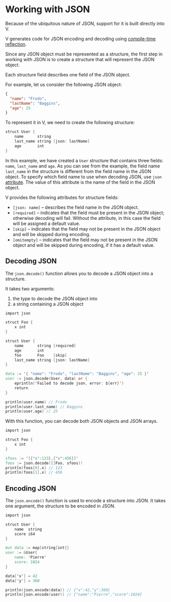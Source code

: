 # Working with JSON

Because of the ubiquitous nature of JSON, support for it is built directly into V.

V generates code for JSON encoding and decoding using
[compile-time reflection](compile-time/reflection.md).

Since any JSON object must be represented as a structure, the first step in working with
JSON is to create a structure that will represent the JSON object.

Each structure field describes one field of the JSON object.

For example, let us consider the following JSON object:

```json
{
  "name": "Frodo",
  "lastName": "Baggins",
  "age": 25
}
```

To represent it in V, we need to create the following structure:

```v
struct User {
	name      string
	last_name string [json: lastName]
	age       int
}
```

In this example, we have created a `User` structure that contains three fields: `name`, `last_name`
and `age`.
As you can see from the example, the field name `last_name` in the structure is different from the
field name in the JSON object.
To specify which field name to use when decoding JSON, use `json`
[attribute](attributes.md).
The value of this attribute is the name of the field in the JSON object.

V provides the following attributes for structure fields:

- `[json: name]` – describes the field name in the JSON object.
- `[required]` – indicates that the field must be present in the JSON object;
  otherwise decoding will fail.
  Without the attribute, in this case the field will be assigned a default value.
- `[skip]` – indicates that the field may not be present in the JSON object and will be skipped
  during encoding.
- `[omitempty]` – indicates that the field may not be present in the JSON object and will be skipped
  during encoding, if it has a default value.

## Decoding JSON

The `json.decode()` function allows you to decode a JSON object into a structure.

It takes two arguments:

1. the type to decode the JSON object into
2. a string containing a JSON object

```v play
import json

struct Foo {
	x int
}

struct User {
	name      string [required]
	age       int
	foo       Foo    [skip]
	last_name string [json: lastName]
}

data := '{ "name": "Frodo", "lastName": "Baggins", "age": 25 }'
user := json.decode(User, data) or {
	eprintln('Failed to decode json, error: ${err}')
	return
}

println(user.name) // Frodo
println(user.last_name) // Baggins
println(user.age) // 25
```

With this function, you can decode both JSON objects and JSON arrays.

```v play
import json

struct Foo {
	x int
}

sfoos := '[{"x":123},{"x":456}]'
foos := json.decode([]Foo, sfoos)!
println(foos[0].x) // 123
println(foos[1].x) // 456
```

## Encoding JSON

The `json.encode()` function is used to encode a structure into JSON.
It takes one argument, the structure to be encoded in JSON.

```v play
import json

struct User {
	name  string
	score i64
}

mut data := map[string]int{}
user := &User{
	name: 'Pierre'
	score: 1024
}

data['x'] = 42
data['y'] = 360

println(json.encode(data)) // {"x":42,"y":360}
println(json.encode(user)) // {"name":"Pierre","score":1024}
```
